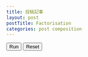 ```yaml
---
title: 投稿記事
layout: post
postTitle: Factorisation
categories: post composition
---
```


<div id="svg"></div>

<button class="btn btn-info" id="run">Run</button>
<button class="btn btn-info" id="reset">Reset</button>

<script src="http://d3js.org/d3.v3.min.js" charset="utf-8"></script>
<script>
function Point(x, y){
  this.x = x;
  this.y = y;
  return this;
};

var pi = Math.PI;

var ticks = [];
for (var i=1;i<=60; i++){
  ticks.push(i);
};
var primes = [2,3,5,7,11,13,17,19,23,29,31,37,41,43,47,53,59];

var radius0 = 150;

var points =[];
var radius = 20;
var dot_radius;

var height = 500,
    width  = 500;

var xScale = d3.scale.linear()
       .domain([-250,250])
       .range([00,500]);
var yScale = d3.scale.linear()
       .domain([-250,250])
       .range([0,500]);

/** svg空間作成 */
var svg =  d3.select("#svg")
                      .append("svg")
                      .attr("width", width)
                      .attr("height", height);

svg.selectAll("circle")
    .data(ticks)
   .enter().append("circle")
    .attr("cx",function(){return xScale(0);})
    .attr("cy",function(){return yScale(0);})
    .attr("r",function(){return radius;})
    .attr("id",function(d,i){return "c"+i;})
    .attr("opacity",0.0)
    .style("fill","gold");   

                 
d3.select("#reset").on("click",function(){
  svg.selectAll("circle")
    .attr("opacity",0)
    .attr("cx",function(){return xScale(0);})
    .attr("cy",function(){return yScale(0);})
    .attr("r",20);
});                      

d3.select("#run").on("click",function(){


  for (var i = 1; i < 7; i++) {

    //factorisation(i);
    make(i,250);
    var delay = 1000 * i;
    draw0(delay,i);

  };
  
});                      

function draw0(delay,circles){
    console.log(points);
    for (l=0;l<points.length;l++){
      var el = d3.select("#c"+l);

      el.transition()
        .delay(delay)
        .duration(1000)
        .ease("linear")
        .attr("opacity",1)
        .attr("cx",function(d){return xScale(points[l].x);})
        .attr("cy",function(d){return yScale(points[l].y);})
        .attr("r",function(){return dot_radius;})
        .transition()
        .duration(1000);
    }

};

function factorisation(n){
  points=[];
  if (n == 1){
    points.push(new Point(0,0));
    radius = radius0;
    return;
  };
  
  radius = radius0 / n;
  var inc = 2*pi / n;

  if (primes.indexOf(n)>=0){
    for (var i=0;i<n;i++ ){
      var start = inc * i;
      if (n>2){start = start + (pi / 2) ;} ;
      points.push(new Point(Math.cos(start)*radius0,Math.sin(start)*radius0));
    }
  } else {
    for (var i=0;i<n;i++ ){
      var start = inc * i;
      if (n==4){start = start + pi/n ;} ;
      points.push(new Point(Math.cos(start)*radius0,Math.sin(start)*radius0));
    }

    console.log(smallestPrime(n));

  };
  radius = radius * 0.8;

};

function smallestPrime(n){
  for (var i=0;i<primes.length-1;i++){
    if(n % primes[i] ===0){
      return primes[i];
    };
  };
};


var SIZE = 500;

function make(number, SIZE) {
    points = [];
    var list = primeFactorList(number);

    function dot(x, y, size) {
      points.push(new Point(x,y));
    }

        
    function polygon(n, depth, size, x, y, f) {
      console.log("n="+n);
        var step = 2 * Math.PI / n;
        var init = n === 2 ? Math.PI
                 : n === 4 ? Math.PI / 4
                           : 3 * Math.PI / 2;
        dot_radius = (2 * size) / (n + 2);
        var radius = (n * size) / (n + 2);
        var delta_y = n % 2 === 0 ? 0 
                    : (radius / 2) * (1 - Math.cos(Math.PI / n));
        
        for (var i = 0; i < n; ++i) {
            f(
                x + Math.cos(init + step * i) * radius,
                y + Math.sin(init + step * i) * radius + delta_y,
                dot_radius
            );
        }
    }
    
    function draw(x, y, size, depth) {
        if (depth < 0) {
            dot(x, y, size);
        } else {
            polygon(list[depth], depth, size, x, y, function (x, y, size) {
                draw(x, y, size, depth - 1);            
            });
        }
    }
    draw(0, 0, SIZE / 2, list.length - 1);

}


// http://nayuki.eigenstate.org/res/calculate-prime-factorization-javascript.js

function primeFactorList(n) {
    if (n < 1)
        throw "Argument error";
    
    var result = [];
    while (n != 1) {
        var factor = smallestFactor(n);
        result.push(factor);
        n /= factor;
    }
    return result;
}


function smallestFactor(n) {
    if (n < 2)
        throw "Argument error";
    if (n % 4 == 0)
        return 4; // vjeux hack
    if (n % 2 == 0)
        return 2;
    var end = Math.floor(Math.sqrt(n));
    for (var i = 3; i <= end; i += 2) {
        if (n % i == 0)
            return i;
    }
    return n;
}



</script>